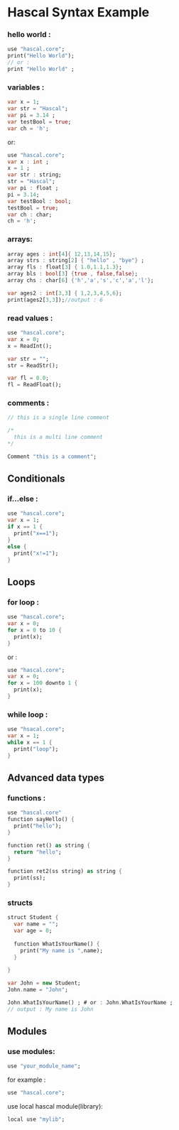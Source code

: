 # Hascal Syntax Example

### hello world :
```dart
use "hascal.core";
print("Hello World");
// or :
print "Hello World" ;
```
### variables :
```dart
var x = 1;
var str = "Hascal";
var pi = 3.14 ;
var testBool = true;
var ch = 'h';
```
or:
```dart
use "hascal.core";
var x : int ;
x = 1 ;
var str : string;
str = "Hascal";
var pi : float ;
pi = 3.14;
var testBool : bool;
testBool = true;
var ch : char;
ch = 'h';
```
### arrays:
```dart
array ages : int[4]{ 12,13,14,15};
array strs : string[2] { "hello" , "bye"} ;
array fls : float[3] { 1.0,1.1,1.3};
array bls : bool[3] {true , false,false};
array chs : char[6] {'h','a','s','c','a','l'}; 

var ages2 : int[3,3] { 1,2,3,4,5,6};
print(ages2[3,3]);//output : 6
```
### read values :
```dart
use "hascal.core";
var x = 0;
x = ReadInt();

var str = "";
str = ReadStr();

var fl = 0.0;
fl = ReadFloat();
```
### comments :
```dart
// this is a single line comment

/*
  this is a multi line comment
*/

Comment "this is a comment";
```

## Conditionals

### if...else :
```dart
use "hascal.core";
var x = 1;
if x == 1 {
  print("x==1");
}
else {
  print("x!=1");
}

```

## Loops

### for loop :
```dart
use "hascal.core";
var x = 0;
for x = 0 to 10 {
  print(x);
}
```

or :
```dart
use "hascal.core";
var x = 0;
for x = 100 downto 1 {
  print(x);
}
```
### while loop :
```dart
use "hsacal.core";
var x = 1;
while x == 1 {
  print("loop");
}

```

## Advanced data types

### functions :
```dart
use "hascal.core"
function sayHello() {
  print("hello");
}

function ret() as string {
  return "hello";
}

function ret2(ss string) as string {
  print(ss);
}
```
### structs
```dart
struct Student {
  var name = "";
  var age = 0;
  
  function WhatIsYourName() {
    print("My name is ",name);
  }
  
}

var John = new Student;
John.name = "John";

John.WhatIsYourName() ; # or : John.WhatIsYourName ;
// output : My name is John
```

## Modules
### use modules:
```dart
use "your_module_name";
```
for example :
```dart
use "hascal.core";
```

use local hascal module(library):
```dart
local use "mylib";
```
